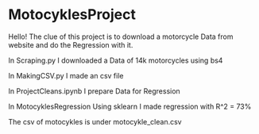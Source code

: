 # MotocyklesProject

Hello!
The clue of this project is to download a motorcycle Data from website and do the Regression with it.

In Scraping.py I downloaded a Data of 14k motorcycles using bs4

In MakingCSV.py I made an csv file

In ProjectCleans.ipynb I prepare Data for Regression

In MotocyklesRegression Using sklearn I made regression with R^2 = 73%

The csv of motocykles is under motocykle_clean.csv 
